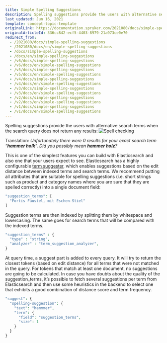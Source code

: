 ```yaml
---
title: Simple Spelling Suggestions
description: Spelling suggestions provide the users with alternative search terms when the search query does not return any results
last_updated: Jun 16, 2021
template: concept-topic-template
originalLink: https://documentation.spryker.com/2021080/docs/simple-spelling-suggestions
originalArticleId: 336cc842-ecf5-4403-8979-21a973ce0e70
redirect_from:
  - /2021080/docs/simple-spelling-suggestions
  - /2021080/docs/en/simple-spelling-suggestions
  - /docs/simple-spelling-suggestions
  - /docs/en/simple-spelling-suggestions
  - /v6/docs/simple-spelling-suggestions
  - /v6/docs/en/simple-spelling-suggestions  
  - /v5/docs/simple-spelling-suggestions
  - /v5/docs/en/simple-spelling-suggestions  
  - /v4/docs/simple-spelling-suggestions
  - /v4/docs/en/simple-spelling-suggestions  
  - /v3/docs/simple-spelling-suggestions
  - /v3/docs/en/simple-spelling-suggestions  
  - /v2/docs/simple-spelling-suggestions
  - /v2/docs/en/simple-spelling-suggestions  
  - /v1/docs/simple-spelling-suggestions
  - /v1/docs/en/simple-spelling-suggestions
---
```


Spelling suggestions provide the users with alternative search terms when the search query does not return any results:
![Spell checking](https://spryker.s3.eu-central-1.amazonaws.com/docs/Developer+Guide/Search+Engine/Simple+Spelling+Suggestions/spell-checking.png) 

Translation: *Unfortunately there were 0 results for your exact search term “**hammer holk**”. Did you possibly mean **hammer holz**?*

This is one of the simplest features you can build with Elasticsearch and also one that your users expect to see. Elasticsearch has a highly configurable [term suggester](https://www.elastic.co/guide/en/elasticsearch/reference/current/search-suggesters-term.html), which enables suggestions based on the edit distance between indexed terms and search terms. We recommend putting all attributes that are suitable for spelling suggestions (i.e. short strings such as product and category names where you are sure that they are spelled correctly) into a single document field:

```php
"suggestion_terms": [
  "Fortis Fäustel, mit Eschen-Stiel"
]
```

Suggestion terms are then indexed by splitting them by whitespace and lowercasing. The same goes for search terms that will be compared with the indexed terms.

```php
"suggestion_terms" : {
  "type" : "string",
  "analyzer" : "term_suggestion_analyzer",
}
```

At query time, a suggest part is added to every query. It will try to return the closest tokens (based on edit distance) for all terms that were not matched in the query. For tokens that match at least one document, no suggestions are going to be calculated. In case you have doubts about the quality of the suggestion_terms, it’s possible to fetch several suggestions per term from Elasticsearch and then use some heuristics in the backend to select one that exhibits a good combination of distance score and term frequency.

```php
"suggest": {
  "spelling-suggestion": {
    "text": "hammmer",
    "term": {
      "field": "suggestion_terms",
      "size": 1
    }
  }
}
```
